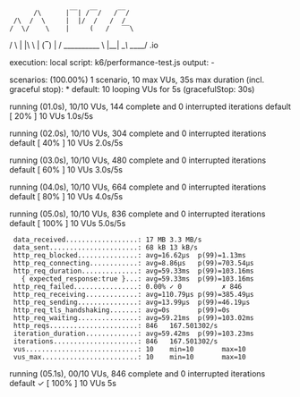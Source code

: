 
          /\      |‾‾| /‾‾/   /‾‾/   
     /\  /  \     |  |/  /   /  /    
    /  \/    \    |     (   /   ‾‾\  
   /          \   |  |\  \ |  (‾)  | 
  / __________ \  |__| \__\ \_____/ .io

  execution: local
     script: k6/performance-test.js
     output: -

  scenarios: (100.00%) 1 scenario, 10 max VUs, 35s max duration (incl. graceful stop):
           * default: 10 looping VUs for 5s (gracefulStop: 30s)


running (01.0s), 10/10 VUs, 144 complete and 0 interrupted iterations
default   [  20% ] 10 VUs  1.0s/5s

running (02.0s), 10/10 VUs, 304 complete and 0 interrupted iterations
default   [  40% ] 10 VUs  2.0s/5s

running (03.0s), 10/10 VUs, 480 complete and 0 interrupted iterations
default   [  60% ] 10 VUs  3.0s/5s

running (04.0s), 10/10 VUs, 664 complete and 0 interrupted iterations
default   [  80% ] 10 VUs  4.0s/5s

running (05.0s), 10/10 VUs, 836 complete and 0 interrupted iterations
default   [ 100% ] 10 VUs  5.0s/5s

     data_received..................: 17 MB 3.3 MB/s
     data_sent......................: 68 kB 13 kB/s
     http_req_blocked...............: avg=16.62µs  p(99)=1.13ms  
     http_req_connecting............: avg=8.86µs   p(99)=703.54µs
     http_req_duration..............: avg=59.33ms  p(99)=103.16ms
       { expected_response:true }...: avg=59.33ms  p(99)=103.16ms
     http_req_failed................: 0.00% ✓ 0          ✗ 846 
     http_req_receiving.............: avg=110.79µs p(99)=385.49µs
     http_req_sending...............: avg=13.99µs  p(99)=46.19µs 
     http_req_tls_handshaking.......: avg=0s       p(99)=0s      
     http_req_waiting...............: avg=59.21ms  p(99)=103.02ms
     http_reqs......................: 846   167.501302/s
     iteration_duration.............: avg=59.42ms  p(99)=103.23ms
     iterations.....................: 846   167.501302/s
     vus............................: 10    min=10       max=10
     vus_max........................: 10    min=10       max=10


running (05.1s), 00/10 VUs, 846 complete and 0 interrupted iterations
default ✓ [ 100% ] 10 VUs  5s
